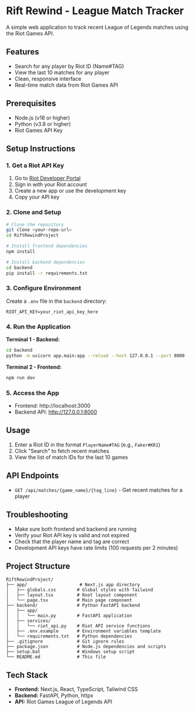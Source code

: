 # Rift Rewind - League Match Tracker

A simple web application to track recent League of Legends matches using the Riot Games API.

## Features

- Search for any player by Riot ID (Name#TAG)
- View the last 10 matches for any player
- Clean, responsive interface
- Real-time match data from Riot Games API

## Prerequisites

- Node.js (v18 or higher)
- Python (v3.8 or higher)
- Riot Games API Key

## Setup Instructions

### 1. Get a Riot API Key

1. Go to [Riot Developer Portal](https://developer.riotgames.com/)
2. Sign in with your Riot account
3. Create a new app or use the development key
4. Copy your API key

### 2. Clone and Setup

```bash
# Clone the repository
git clone <your-repo-url>
cd RiftRewindProject

# Install frontend dependencies
npm install

# Install backend dependencies
cd backend
pip install -r requirements.txt
```

### 3. Configure Environment

Create a `.env` file in the `backend` directory:

```env
RIOT_API_KEY=your_riot_api_key_here
```

### 4. Run the Application

**Terminal 1 - Backend:**

```bash
cd backend
python -m uvicorn app.main:app --reload --host 127.0.0.1 --port 8000
```

**Terminal 2 - Frontend:**

```bash
npm run dev
```

### 5. Access the App

- Frontend: http://localhost:3000
- Backend API: http://127.0.0.1:8000

## Usage

1. Enter a Riot ID in the format `PlayerName#TAG` (e.g., `Faker#KR1`)
2. Click "Search" to fetch recent matches
3. View the list of match IDs for the last 10 games

## API Endpoints

- `GET /api/matches/{game_name}/{tag_line}` - Get recent matches for a player

## Troubleshooting

- Make sure both frontend and backend are running
- Verify your Riot API key is valid and not expired
- Check that the player name and tag are correct
- Development API keys have rate limits (100 requests per 2 minutes)

## Project Structure

```
RiftRewindProject/
├── app/                    # Next.js app directory
│   ├── globals.css        # Global styles with Tailwind
│   ├── layout.tsx         # Root layout component
│   └── page.tsx           # Main page component
├── backend/               # Python FastAPI backend
│   ├── app/
│   │   └── main.py        # FastAPI application
│   ├── services/
│   │   └── riot_api.py    # Riot API service functions
│   ├── .env.example       # Environment variables template
│   └── requirements.txt   # Python dependencies
├── .gitignore             # Git ignore rules
├── package.json           # Node.js dependencies and scripts
├── setup.bat              # Windows setup script
└── README.md              # This file
```

## Tech Stack

- **Frontend:** Next.js, React, TypeScript, Tailwind CSS
- **Backend:** FastAPI, Python, httpx
- **API:** Riot Games League of Legends API
